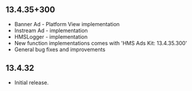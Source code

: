 ## 13.4.35+300

* Banner Ad - Platform View implementation
* Instream Ad - implementation
* HMSLogger - implementation
* New function implementations comes with 'HMS Ads Kit: 13.4.35.300'
* General bug fixes and improvements

## 13.4.32

* Initial release.